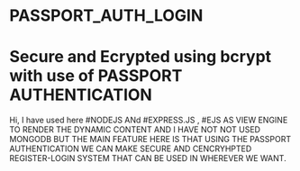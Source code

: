 # PASSPORT_AUTH_LOGIN
# Secure and Ecrypted using bcrypt with use of PASSPORT AUTHENTICATION 
Hi, I have used here #NODEJS ANd #EXPRESS.JS , #EJS AS VIEW ENGINE TO RENDER THE DYNAMIC CONTENT
AND I HAVE NOT NOT USED MONGODB BUT THE MAIN FEATURE HERE IS THAT USING THE PASSPORT AUTHENTICATION WE CAN MAKE SECURE AND CENCRYHPTED REGISTER-LOGIN 
SYSTEM THAT CAN BE USED IN WHEREVER WE WANT.
